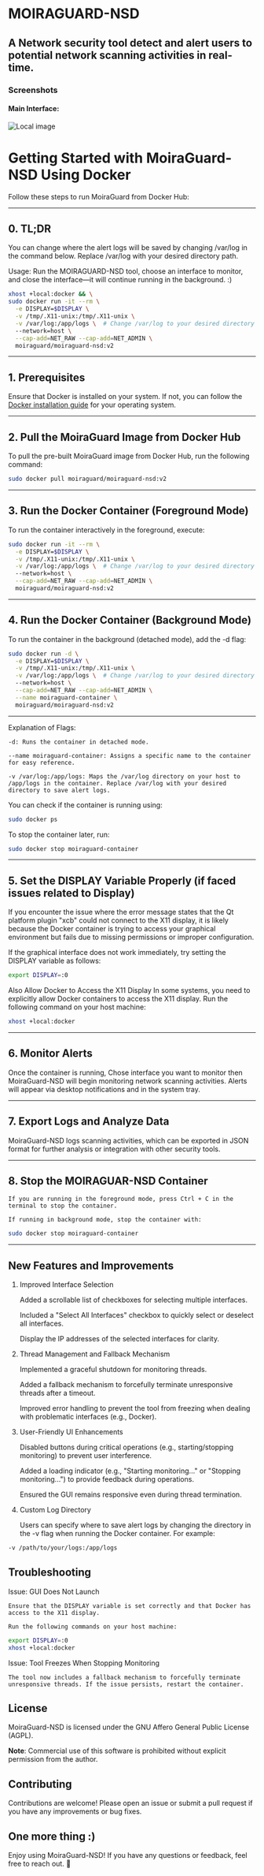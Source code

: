 # MOIRAGUARD-NSD 
## A Network security tool detect and alert users to potential network scanning activities in real-time.

### Screenshots

#### Main Interface:
![Local image](https://raw.githubusercontent.com/Moiraguard/Moiraguard-nsd/main/Moiraguard-nsd_main_interface-v2.png)


# Getting Started with MoiraGuard-NSD Using Docker

Follow these steps to run MoiraGuard from Docker Hub:

---
## 0. TL;DR 

You can change where the alert logs will be saved by changing /var/log in the command below. Replace /var/log with your desired directory path.

Usage: Run the MOIRAGUARD-NSD tool, choose an interface to monitor, and close the interface—it will continue running in the background. :)

```bash
xhost +local:docker && \
sudo docker run -it --rm \
  -e DISPLAY=$DISPLAY \
  -v /tmp/.X11-unix:/tmp/.X11-unix \
  -v /var/log:/app/logs \  # Change /var/log to your desired directory
  --network=host \
  --cap-add=NET_RAW --cap-add=NET_ADMIN \
  moiraguard/moiraguard-nsd:v2
```
---

## 1. Prerequisites

Ensure that Docker is installed on your system. If not, you can follow the [Docker installation guide](https://docs.docker.com/get-docker/) for your operating system.

---

## 2. Pull the MoiraGuard Image from Docker Hub

To pull the pre-built MoiraGuard image from Docker Hub, run the following command:

```bash
sudo docker pull moiraguard/moiraguard-nsd:v2
```
---
## 3. Run the Docker Container (Foreground Mode)

To run the container interactively in the foreground, execute:

```bash
sudo docker run -it --rm \
  -e DISPLAY=$DISPLAY \
  -v /tmp/.X11-unix:/tmp/.X11-unix \
  -v /var/log:/app/logs \  # Change /var/log to your desired directory
  --network=host \
  --cap-add=NET_RAW --cap-add=NET_ADMIN \
  moiraguard/moiraguard-nsd:v2

```
---
## 4. Run the Docker Container (Background Mode)

To run the container in the background (detached mode), add the -d flag:
```bash
sudo docker run -d \
  -e DISPLAY=$DISPLAY \
  -v /tmp/.X11-unix:/tmp/.X11-unix \
  -v /var/log:/app/logs \  # Change /var/log to your desired directory
  --network=host \
  --cap-add=NET_RAW --cap-add=NET_ADMIN \
  --name moiraguard-container \
  moiraguard/moiraguard-nsd:v2
```
---
Explanation of Flags:

    -d: Runs the container in detached mode.

    --name moiraguard-container: Assigns a specific name to the container for easy reference.
    
    -v /var/log:/app/logs: Maps the /var/log directory on your host to /app/logs in the container. Replace /var/log with your desired directory to save alert logs.

You can check if the container is running using:

```bash
sudo docker ps
```

To stop the container later, run:
```bash
sudo docker stop moiraguard-container
```
---
## 5. Set the DISPLAY Variable Properly (if faced issues related to Display)

If you encounter the issue where the error message states that the Qt platform plugin "xcb" could not connect to the X11 display, it is likely because the Docker container is trying to access your graphical environment but fails due to missing permissions or improper configuration.

If the graphical interface does not work immediately, try setting the DISPLAY variable as follows:

```bash
export DISPLAY=:0
```

Also Allow Docker to Access the X11 Display 
In some systems, you need to explicitly allow Docker containers to access the X11 display. Run the following command on your host machine:

```bash
xhost +local:docker
```
---
## 6. Monitor Alerts

Once the container is running, Chose interface you want to monitor then MoiraGuard-NSD will  begin monitoring network scanning activities. Alerts will appear via desktop notifications and in the system tray.

---
## 7. Export Logs and Analyze Data

MoiraGuard-NSD logs scanning activities, which can be exported in JSON format for further analysis or integration with other security tools.

---
## 8. Stop the MOIRAGUAR-NSD Container


    If you are running in the foreground mode, press Ctrl + C in the terminal to stop the container.

    If running in background mode, stop the container with:

```bash
sudo docker stop moiraguard-container
```
---

## New Features and Improvements


1. Improved Interface Selection

    Added a scrollable list of checkboxes for selecting multiple interfaces.

    Included a "Select All Interfaces" checkbox to quickly select or deselect all interfaces.

    Display the IP addresses of the selected interfaces for clarity.

2. Thread Management and Fallback Mechanism

    Implemented a graceful shutdown for monitoring threads.

    Added a fallback mechanism to forcefully terminate unresponsive threads after a timeout.

    Improved error handling to prevent the tool from freezing when dealing with problematic interfaces (e.g., Docker).

3. User-Friendly UI Enhancements

    Disabled buttons during critical operations (e.g., starting/stopping monitoring) to prevent user interference.

    Added a loading indicator (e.g., "Starting monitoring..." or "Stopping monitoring...") to provide feedback during operations.

    Ensured the GUI remains responsive even during thread termination.

4. Custom Log Directory

    Users can specify where to save alert logs by changing the directory in the -v flag when running the Docker container. For example:


```bash
-v /path/to/your/logs:/app/logs
```

## Troubleshooting

Issue: GUI Does Not Launch

    Ensure that the DISPLAY variable is set correctly and that Docker has access to the X11 display.

    Run the following commands on your host machine:

```bash
export DISPLAY=:0
xhost +local:docker
```

Issue: Tool Freezes When Stopping Monitoring

    The tool now includes a fallback mechanism to forcefully terminate unresponsive threads. If the issue persists, restart the container.

## License

MoiraGuard-NSD is licensed under the GNU Affero General Public License (AGPL).

**Note**: Commercial use of this software is prohibited without explicit permission from the author.

## Contributing

Contributions are welcome! Please open an issue or submit a pull request if you have any improvements or bug fixes.

## One more thing :)

Enjoy using MoiraGuard-NSD! If you have any questions or feedback, feel free to reach out. 🚀